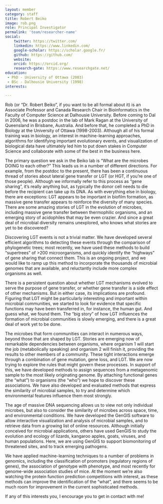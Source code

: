 ```yaml
---
layout: member
category: staff
title: Robert Beiko
image: rob.png
role: Principal Investigator
permalink: 'team/researcher-name'
social:
    twitter: https://twitter.com/
    linkedin: https://www.linkedin.com/
    google-scholar: https://scholar.google.fr/
    github: https://github.com/
    website:
    orcid: https://orcid.org/
    research-gate: https://www.researchgate.net/
education:
 - PhD - University of Ottawa (2003)
 - BSc - Dalhousie University (1998)
interests:

---
```

Rob (or “Dr. Robert Beiko”, if you want to be all formal about it) is an Associate Professor and Canada Research Chair in Bioinformatics in the Faculty of Computer Science at Dalhousie University. Before coming to Dal in 2006, he was a postdoc in the lab of Mark Ragan at the University of Queensland in Brisbane, Australia. And before that, he completed a PhD in Biology at the University of Ottawa (1998-2003). Although all of his formal training was in biology, an interest in machine-learning approaches, algorithms for identifying important evolutionary events, and visualization of biological data have ultimately led him to put down stakes in Computer Science and collaborate with some of the best in the business here.

The primary question we ask in the Beiko lab is “What are the microbes DOING to each other?” This leads us in a number of different directions. For example, from the postdoc to the present, there has been a continuous thread of stories about lateral gene transfer or LGT (or HGT, if you’re one of those people). Although we informally refer to this process as “gene sharing”, it’s really anything but, as typically the donor cell needs to die before the recipient can take up its DNA. As with everything else in biology, there are exceptions: LGT appears to be important in biofilm formation, as massive gene transfer appears to reinforce the diversity of many species. There are some amazing stories of LGT in the evolution of microbes, including massive gene transfer between thermophilic organisms, and an emerging story of acidophiles that may be even crazier. And since a great deal of microbial diversity remains unexplored, who knows what stories are yet to be discovered?

Discovering LGT events is not a trivial matter. We have developed several efficient algorithms to detecting these events through the comparison of phylogenetic trees; most recently, we have used these methods to build “supertrees” of >200 microorganisms, and quickly identify the “highways” of gene sharing that connect them. This is an ongoing project, and we would like to ramp up this method to incorporate the thousands of microbial genomes that are available, and reluctantly include more complex organisms as well.

There is a persistent question about whether LGT mechanisms evolved to serve the purpose of gene transfer, or whether gene transfer is a side effect of other mechanisms. But in either case, its implications are profound. Figuring that LGT might be particularly interesting and important within microbial communities, we started to look for evidence that specific functions may have been transferred in, for instance, the human gut. And guess what, we found them. The “big story” of how LGT influences the formation of microbial communities is slowly emerging, and there is a great deal of work yet to be done.

The microbes that form communities can interact in numerous ways, beyond those that are shaped by LGT. Stories are emerging now of remarkable dependencies between organisms, where organism 1 will start the job (metabolically speaking) and organism 2 will finish it, providing the results to other members of a community. These tight interactions emerge through a combination of gene mutation, gene loss, and LGT. We are now trying to explore the rules that might govern these processes. In support of this, we have developed methods to assign sequences from a metagenomic sample to the most likely originating genome. By attaching functional genes (the “what”) to organisms (the “who”) we hope to discover these associations. We have also developed and evaluated methods that express the similarity of microbial samples, to try and determine which environmental features influence them most strongly.

The age of massive DNA sequencing allows us to view not only individual microbes, but also to consider the similarity of microbes across space, time, and environmental conditions. We have developed the GenGIS software to allow interactive visualization and analysis of microbial samples, and to retrieve data from a growing list of online resources. Although initially conceived for microbial applications, others have used GenGIS to study the evolution and ecology of lizards, kangaroo apples, goats, viruses, and human populations. Here, we are using GenGIS to support biomonitoring of threatened sites, and to track emerging pathogens.

We have applied machine-learning techniques to a number of problems in genomics, including the classification of promoters (regulatory regions of genes), the association of genotype with phenotype, and most recently for genome-wide association studies of mice. At the moment we’re also watching the protein function prediction competitions with interest, as these methods can improve the identification of the “what”, and there seems to be much room for improvement in the current sophisticated methods.

If any of this interests you, I encourage you to get in contact with me!
